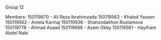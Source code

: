 Group 12

Members:
150119870 - Ali Reza Ibrahimzada
150119563 - Khaled Yassen
150119562 - Amela Karmaj
150119936 - Shahzodakhon Rustamova
150119778 - Ahmad Asaad
150119688 - Asem Okby
150119561 - Haytham Abdel Nabi